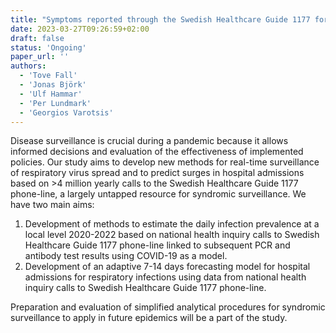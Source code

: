 ```yaml
---
title: "Symptoms reported through the Swedish Healthcare Guide 1177 for disease surveillance and hospital predictions"
date: 2023-03-27T09:26:59+02:00
draft: false
status: 'Ongoing'
paper_url: ''
authors:
  - 'Tove Fall'
  - 'Jonas Björk'
  - 'Ulf Hammar'
  - 'Per Lundmark'
  - 'Georgios Varotsis'
---
```


Disease surveillance is crucial during a pandemic because it allows informed decisions and evaluation of the effectiveness of implemented policies. Our study aims to develop new methods for real-time surveillance of respiratory virus spread and to predict surges in hospital admissions based on >4 million yearly calls to the Swedish Healthcare Guide 1177 phone-line, a largely untapped resource for syndromic surveillance. We have two main aims:

  1. Development of methods to estimate the daily infection prevalence at a local level 2020-2022 based on national health inquiry calls to Swedish Healthcare Guide 1177 phone-line linked to subsequent PCR and antibody test results using COVID-19 as a model.
  2. Development of an adaptive 7-14 days forecasting model for hospital admissions for respiratory infections using data from national health inquiry calls to Swedish Healthcare Guide 1177 phone-line.

Preparation and evaluation of simplified analytical procedures for syndromic surveillance to apply in future epidemics will be a part of the study.